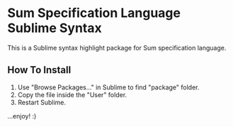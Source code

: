 Sum Specification Language Sublime Syntax
=========================================

This is a Sublime syntax highlight package for Sum specification language.

How To Install
---------------
1. Use "Browse Packages..." in Sublime to find "package" folder.
2. Copy the file inside the "User" folder.
3. Restart Sublime.

...enjoy! :)
